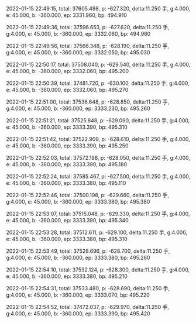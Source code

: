 2022-01-15 22:49:15, total: 37605.498, p: -627.320, delta:11.250 手, g:4.000, e: 45.000, b: -360.000, ep: 3331.960, bp: 494.910

2022-01-15 22:49:36, total: 37596.653, p: -627.620, delta:11.250 手, g:4.000, e: 45.000, b: -360.000, ep: 3332.060, bp: 494.960

2022-01-15 22:49:56, total: 37566.348, p: -628.190, delta:11.250 手, g:4.000, e: 45.000, b: -360.000, ep: 3332.050, bp: 495.030

2022-01-15 22:50:17, total: 37508.040, p: -629.540, delta:11.250 手, g:4.000, e: 45.000, b: -360.000, ep: 3332.060, bp: 495.200

2022-01-15 22:50:39, total: 37481.720, p: -630.100, delta:11.250 手, g:4.000, e: 45.000, b: -360.000, ep: 3332.060, bp: 495.270

2022-01-15 22:51:00, total: 37536.648, p: -628.850, delta:11.250 手, g:4.000, e: 45.000, b: -360.000, ep: 3333.230, bp: 495.260

2022-01-15 22:51:21, total: 37525.848, p: -629.090, delta:11.250 手, g:4.000, e: 45.000, b: -360.000, ep: 3333.390, bp: 495.310

2022-01-15 22:51:42, total: 37522.909, p: -628.610, delta:11.250 手, g:4.000, e: 45.000, b: -360.000, ep: 3333.390, bp: 495.250

2022-01-15 22:52:03, total: 37572.198, p: -628.050, delta:11.250 手, g:4.000, e: 45.000, b: -360.000, ep: 3333.390, bp: 495.180

2022-01-15 22:52:24, total: 37585.467, p: -627.500, delta:11.250 手, g:4.000, e: 45.000, b: -360.000, ep: 3333.380, bp: 495.110

2022-01-15 22:52:46, total: 37500.198, p: -629.660, delta:11.250 手, g:4.000, e: 45.000, b: -360.000, ep: 3333.380, bp: 495.380

2022-01-15 22:53:07, total: 37515.048, p: -629.330, delta:11.250 手, g:4.000, e: 45.000, b: -360.000, ep: 3333.390, bp: 495.340

2022-01-15 22:53:28, total: 37512.611, p: -629.100, delta:11.250 手, g:4.000, e: 45.000, b: -360.000, ep: 3333.380, bp: 495.310

2022-01-15 22:53:49, total: 37528.696, p: -628.700, delta:11.250 手, g:4.000, e: 45.000, b: -360.000, ep: 3333.380, bp: 495.260

2022-01-15 22:54:10, total: 37532.124, p: -628.300, delta:11.250 手, g:4.000, e: 45.000, b: -360.000, ep: 3333.380, bp: 495.210

2022-01-15 22:54:31, total: 37533.480, p: -628.690, delta:11.250 手, g:4.000, e: 45.000, b: -360.000, ep: 3333.070, bp: 495.220

2022-01-15 22:54:52, total: 37472.037, p: -629.970, delta:11.250 手, g:4.000, e: 45.000, b: -360.000, ep: 3333.390, bp: 495.420